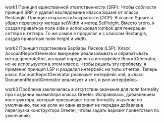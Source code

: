 work1
Принцип единственной ответственности (SRP): Чтобы соблюсти принцип SRP, я удалил наследование класса Square от класса Rectangle.
Принцип открытости/закрытости (OCP): В классе Square я убрал перегрузку метода setWidth и метод SetHeight. Вместо этого, я создал приватное поле side и использовал lombok для генерации сеттера и геттера.
То же самое я проделал и с классом Rectangle, создав приватные поля height и width.

work2
Принцип подстановки Барбары Лисков (LSP):
Класс AccountReportGenerator вынужден реализовывать и обрабатывать метод generateXml,
который определен в интерфейсе ReportGenerator, но не используется в этом классе.
Чтобы решить эту проблему, я применил принцип LSP и разделил интерфейс на типы отчетов.
Теперь класс AccountReportGenerator реализует интерфейс xml,
а класс DocumentReportGenerator реализует и xml, и json интерфейсы.

work3
Проблема заключалась в отсутствии значения для поля formality
при создании экземпляра класса Greeter.
Исправилась, добавлением конструктора, 
который присваивает полю formality значение по умолчанию, так же если ни один вариант не передан добавлена перегрузка конструктора Greeter, 
чтобы задать вариант приветствия по умолчанию.